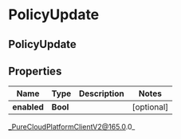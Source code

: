 # PolicyUpdate

## PolicyUpdate

## Properties

|Name | Type | Description | Notes|
|------------ | ------------- | ------------- | -------------|
| **enabled** | **Bool** |  | [optional] |



_PureCloudPlatformClientV2@165.0.0_
